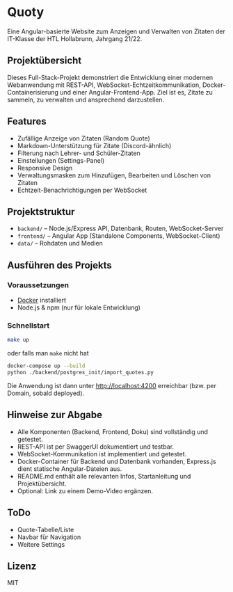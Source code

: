# Quoty
Eine Angular-basierte Website zum Anzeigen und Verwalten von Zitaten der IT-Klasse der HTL Hollabrunn, Jahrgang 21/22.

## Projektübersicht
Dieses Full-Stack-Projekt demonstriert die Entwicklung einer modernen Webanwendung mit REST-API, WebSocket-Echtzeitkommunikation, Docker-Containerisierung und einer Angular-Frontend-App. Ziel ist es, Zitate zu sammeln, zu verwalten und ansprechend darzustellen.

## Features
- Zufällige Anzeige von Zitaten (Random Quote)
- Markdown-Unterstützung für Zitate (Discord-ähnlich)
- Filterung nach Lehrer- und Schüler-Zitaten
- Einstellungen (Settings-Panel)
- Responsive Design
- Verwaltungsmasken zum Hinzufügen, Bearbeiten und Löschen von Zitaten
- Echtzeit-Benachrichtigungen per WebSocket

## Projektstruktur
- `backend/` – Node.js/Express API, Datenbank, Routen, WebSocket-Server
- `frontend/` – Angular App (Standalone Components, WebSocket-Client)
- `data/` – Rohdaten und Medien

## Ausführen des Projekts

### Voraussetzungen
- [Docker](https://www.docker.com/) installiert
- Node.js & npm (nur für lokale Entwicklung)

### Schnellstart

```sh
make up
```
oder falls man `make` nicht hat
```sh
docker-compose up --build
python ./backend/postgres_init/import_quotes.py
```

Die Anwendung ist dann unter [http://localhost:4200](http://localhost:4200) erreichbar (bzw. per Domain, sobald deployed).

## Hinweise zur Abgabe
- Alle Komponenten (Backend, Frontend, Doku) sind vollständig und getestet.
- REST-API ist per SwaggerUI dokumentiert und testbar.
- WebSocket-Kommunikation ist implementiert und getestet.
- Docker-Container für Backend und Datenbank vorhanden, Express.js dient statische Angular-Dateien aus.
- README.md enthält alle relevanten Infos, Startanleitung und Projektübersicht.
- Optional: Link zu einem Demo-Video ergänzen.

## ToDo
- Quote-Tabelle/Liste
- Navbar für Navigation
- Weitere Settings

## Lizenz
MIT

